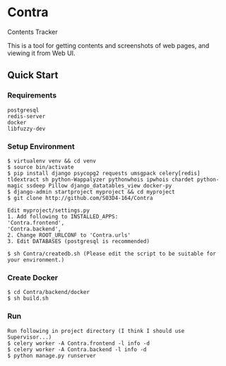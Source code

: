 # Contra
Contents Tracker

This is a tool for getting contents and screenshots of web pages, and viewing it from Web UI.

## Quick Start
### Requirements
    postgresql
    redis-server
    docker
    libfuzzy-dev

### Setup Environment
    $ virtualenv venv && cd venv
    $ source bin/activate
    $ pip install django psycopg2 requests umsgpack celery[redis] tldextract sh python-Wappalyzer pythonwhois ipwhois chardet python-magic ssdeep Pillow django_datatables_view docker-py
    $ django-admin startproject myproject && cd myproject
    $ git clone http://github.com/S03D4-164/Contra
    
    Edit myproject/settings.py
    1. Add following to INSTALLED_APPS:
    'Contra.frontend',
    'Contra.backend',
    2. Change ROOT_URLCONF to 'Contra.urls'
    3. Edit DATABASES (postgresql is recommended)

    $ sh Contra/createdb.sh (Please edit the script to be suitable for your environment.)
  
### Create Docker
    $ cd Contra/backend/docker
    $ sh build.sh

### Run
    Run following in project directory (I think I should use Supervisor...)
    $ celery worker -A Contra.frontend -l info -d
    $ celery worker -A Contra.backend -l info -d
    $ python manage.py runserver
